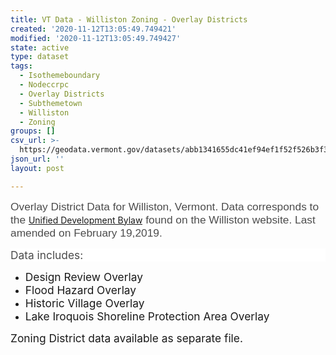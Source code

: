 ```yaml
---
title: VT Data - Williston Zoning - Overlay Districts
created: '2020-11-12T13:05:49.749421'
modified: '2020-11-12T13:05:49.749427'
state: active
type: dataset
tags:
  - Isothemeboundary
  - Nodeccrpc
  - Overlay Districts
  - Subthemetown
  - Williston
  - Zoning
groups: []
csv_url: >-
  https://geodata.vermont.gov/datasets/abb1341655dc41ef94ef1f52f526b3f3_0.csv?outSR=%7B%22latestWkid%22%3A3857%2C%22wkid%22%3A102100%7D
json_url: ''
layout: post

---
```

<p><span style='font-size:13.0pt; font-family:&quot;Arial&quot;,sans-serif; color:#4C4C4C; background:white;'>Overlay District Data for Williston, Vermont.
Data corresponds to the </span><a href='https://www.town.williston.vt.us/index.asp?Type=B_BASIC&amp;SEC={26EA4BDF-4482-4523-B051-394E7ACEDA5C}&amp;DE={72EDFBCF-6C8C-46D8-ACF3-3E263A204DD5}' target='_blank'>Unified Development Bylaw</a><span style='font-size:13.0pt; font-family:&quot;Arial&quot;,sans-serif; color:#4C4C4C; background:white;'><span style='font-variant-ligatures:normal; font-variant-caps:normal; text-align:start; text-decoration-style:initial; text-decoration-color:initial; word-spacing:0px;'> found on the Williston website. Last amended on February 19,2019.</span></span></p>

<p style='background:white;'><span style='font-size:13.0pt; color:#4C4C4C;'>Data includes:</span></p>

<ul>
 <li><span style='font-size:13.0pt;'>Design Review Overlay</span></li>
 <li><span style='font-size:13.0pt;'>Flood Hazard Overlay</span></li>
 <li><span style='font-size:13.0pt;'>Historic Village Overlay</span></li>
 <li><span style='font-size:13.0pt;'>Lake Iroquois Shoreline Protection Area Overlay</span></li>
</ul><div><span style='font-size:17.3333px;'>Zoning District data available as separate file.</span></div>
